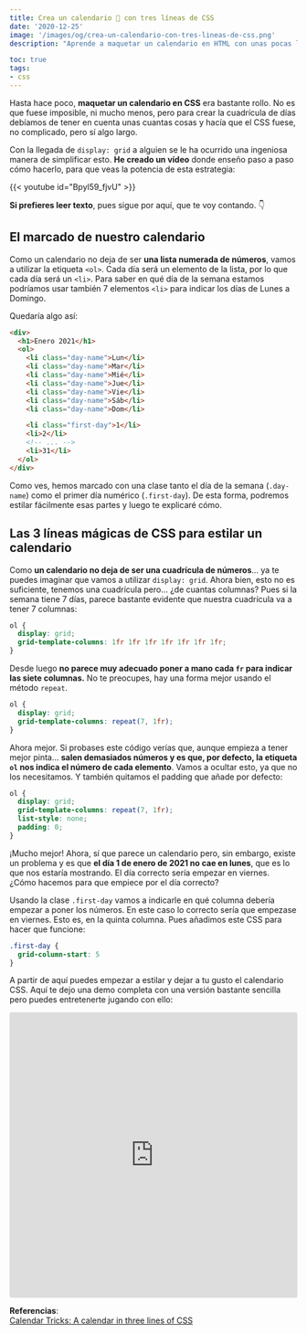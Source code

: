 ```yaml
---
title: Crea un calendario 📆 con tres líneas de CSS
date: '2020-12-25'
image: '/images/og/crea-un-calendario-con-tres-lineas-de-css.png'
description: "Aprende a maquetar un calendario en HTML con unas pocas líneas de CSS gracias a la potencia de display:grid"

toc: true
tags:
- css
---
```


Hasta hace poco, **maquetar un calendario en CSS** era bastante rollo. No es que fuese imposible, ni mucho menos, pero para crear la cuadrícula de días debíamos de tener en cuenta unas cuantas cosas y hacía que el CSS fuese, no complicado, pero sí algo largo.

Con la llegada de `display: grid` a alguien se le ha ocurrido una ingeniosa manera de simplificar esto. **He creado un vídeo** donde enseño paso a paso cómo hacerlo, para que veas la potencia de esta estrategia:

{{< youtube id="Bpyl59_fjvU" >}}

**Si prefieres leer texto**, pues sigue por aquí, que te voy contando. 👇

## El marcado de nuestro calendario

Como un calendario no deja de ser **una lista numerada de números**, vamos a utilizar la etiqueta `<ol>`. Cada día será un elemento de la lista, por lo que cada día será un `<li>`. Para saber en qué día de la semana estamos podríamos usar también 7 elementos `<li>` para indicar los días de Lunes a Domingo.

Quedaría algo así:

```html
<div>
  <h1>Enero 2021</h1>
  <ol>
    <li class="day-name">Lun</li>
    <li class="day-name">Mar</li>
    <li class="day-name">Mié</li>
    <li class="day-name">Jue</li>
    <li class="day-name">Vie</li>
    <li class="day-name">Sáb</li>
    <li class="day-name">Dom</li>

    <li class="first-day">1</li>
    <li>2</li>
    <!-- ... -->
    <li>31</li>
  </ol>
</div>
```

Como ves, hemos marcado con una clase tanto el día de la semana (`.day-name`) como el primer día numérico (`.first-day`). De esta forma, podremos estilar fácilmente esas partes y luego te explicaré cómo.

## Las 3 líneas mágicas de CSS para estilar un calendario

Como **un calendario no deja de ser una cuadrícula de números**... ya te puedes imaginar que vamos a utilizar `display: grid`. Ahora bien, esto no es suficiente, tenemos una cuadrícula pero... ¿de cuantas columnas? Pues si la semana tiene 7 días, parece bastante evidente que nuestra cuadrícula va a tener 7 columnas:

```css
ol {
  display: grid;
  grid-template-columns: 1fr 1fr 1fr 1fr 1fr 1fr 1fr;
}
```

Desde luego **no parece muy adecuado poner a mano cada `fr` para indicar las siete columnas.** No te preocupes, hay una forma mejor usando el método `repeat`.

```css
ol {
  display: grid;
  grid-template-columns: repeat(7, 1fr);
}
```

Ahora mejor. Si probases este código verías que, aunque empieza a tener mejor pinta... **salen demasiados números y es que, por defecto, la etiqueta `ol` nos indica el número de cada elemento**. Vamos a ocultar esto, ya que no los necesitamos. Y también quitamos el padding que añade por defecto:

```css
ol {
  display: grid;
  grid-template-columns: repeat(7, 1fr);
  list-style: none;
  padding: 0;
}
```

¡Mucho mejor! Ahora, sí que parece un calendario pero, sin embargo, existe un problema y es que **el día 1 de enero de 2021 no cae en lunes**, que es lo que nos estaría mostrando. El día correcto sería empezar en viernes. ¿Cómo hacemos para que empiece por el día correcto?

Usando la clase `.first-day` vamos a indicarle en qué columna debería empezar a poner los números. En este caso lo correcto sería que empezase en viernes. Esto es, en la quinta columna. Pues añadimos este CSS para hacer que funcione:

```css
.first-day {
  grid-column-start: 5
}
```

A partir de aquí puedes empezar a estilar y dejar a tu gusto el calendario CSS. Aquí te dejo una demo completa con una versión bastante sencilla pero puedes entretenerte jugando con ello:

<iframe src="https://codesandbox.io/embed/calendario-en-3-lineas-de-css-xzwl3?fontsize=14&hidenavigation=1&theme=dark"
  style="width:100%; height:500px; border:0; border-radius: 4px; overflow:hidden;"
  title="calendario-en-3-lineas-de-css"
  allow="accelerometer; ambient-light-sensor; camera; encrypted-media; geolocation; gyroscope; hid; microphone; midi; payment; usb; vr; xr-spatial-tracking"
  sandbox="allow-forms allow-modals allow-popups allow-presentation allow-same-origin allow-scripts"
  ></iframe>

**Referencias**: <br>
[Calendar Tricks: A calendar in three lines of CSS](https://calendartricks.com/a-calendar-in-three-lines-of-css/)
